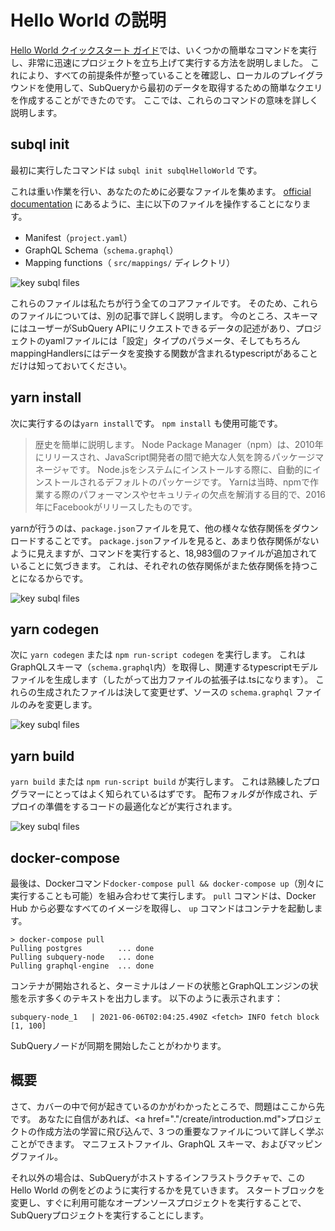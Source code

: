 # Hello World の説明

[Hello World クイックスタート ガイド](helloworld-localhost.md)では、いくつかの簡単なコマンドを実行し、非常に迅速にプロジェクトを立ち上げて実行する方法を説明しました。 これにより、すべての前提条件が整っていることを確認し、ローカルのプレイグラウンドを使用して、SubQueryから最初のデータを取得するための簡単なクエリを作成することができたのです。 ここでは、これらのコマンドの意味を詳しく説明します。

## subql init

最初に実行したコマンドは `subql init subqlHelloWorld` です。

これは重い作業を行い、あなたのために必要なファイルを集めます。 [official documentation](quickstart.md#configure-and-build-the-starter-project) にあるように、主に以下のファイルを操作することになります。

- Manifest（`project.yaml`）
- GraphQL Schema（`schema.graphql`）
- Mapping functions（ `src/mappings/` ディレクトリ）

![key subql files](/assets/img/main_subql_files.png)

これらのファイルは私たちが行う全てのコアファイルです。 そのため、これらのファイルについては、別の記事で詳しく説明します。 今のところ、スキーマにはユーザーがSubQuery APIにリクエストできるデータの記述があり、プロジェクトのyamlファイルには「設定」タイプのパラメータ、そしてもちろんmappingHandlersにはデータを変換する関数が含まれるtypescriptがあることだけは知っておいてください。

## yarn install

次に実行するのは`yarn install`です。 `npm install` も使用可能です。

> 歴史を簡単に説明します。 Node Package Manager（npm）は、2010年にリリースされ、JavaScript開発者の間で絶大な人気を誇るパッケージマネージャです。 Node.jsをシステムにインストールする際に、自動的にインストールされるデフォルトのパッケージです。 Yarnは当時、npmで作業する際のパフォーマンスやセキュリティの欠点を解消する目的で、2016年にFacebookがリリースしたものです。

yarnが行うのは、`package.json`ファイルを見て、他の様々な依存関係をダウンロードすることです。 `package.json`ファイルを見ると、あまり依存関係がないように見えますが、コマンドを実行すると、18,983個のファイルが追加されていることに気づきます。 これは、それぞれの依存関係がまた依存関係を持つことになるからです。

![key subql files](/assets/img/dependencies.png)

## yarn codegen

次に `yarn codegen` または `npm run-script codegen` を実行します。 これはGraphQLスキーマ（`schema.graphql`内）を取得し、関連するtypescriptモデルファイルを生成します（したがって出力ファイルの拡張子は.tsになります）。 これらの生成されたファイルは決して変更せず、ソースの `schema.graphql` ファイルのみを変更します。

![key subql files](/assets/img/typescript.png)

## yarn build

`yarn build` または `npm run-script build` が実行します。 これは熟練したプログラマーにとってはよく知られているはずです。 配布フォルダが作成され、デプロイの準備をするコードの最適化などが実行されます。

![key subql files](/assets/img/distribution_folder.png)

## docker-compose

最後は、Dockerコマンド`docker-compose pull && docker-compose up`（別々に実行することも可能）を組み合わせて実行します。 `pull` コマンドは、Docker Hub から必要なすべてのイメージを取得し、 `up` コマンドはコンテナを起動します。

```shell
> docker-compose pull
Pulling postgres        ... done
Pulling subquery-node   ... done
Pulling graphql-engine  ... done
```

コンテナが開始されると、ターミナルはノードの状態とGraphQLエンジンの状態を示す多くのテキストを出力します。 以下のように表示されます：

```
subquery-node_1   | 2021-06-06T02:04:25.490Z <fetch> INFO fetch block [1, 100]
```

SubQueryノードが同期を開始したことがわかります。

## 概要

さて、カバーの中で何が起きているのかがわかったところで、問題はここから先です。 あなたに自信があれば、<a href="."/create/introduction.md">プロジェクトの作成方法</a>の学習に飛び込んで、3 つの重要なファイルについて詳しく学ぶことができます。 マニフェストファイル、GraphQL スキーマ、およびマッピングファイル。

それ以外の場合は、SubQueryがホストするインフラストラクチャで、この Hello World の例をどのように実行するかを見ていきます。 スタートブロックを変更し、すぐに利用可能なオープンソースプロジェクトを実行することで、SubQueryプロジェクトを実行することにします。
